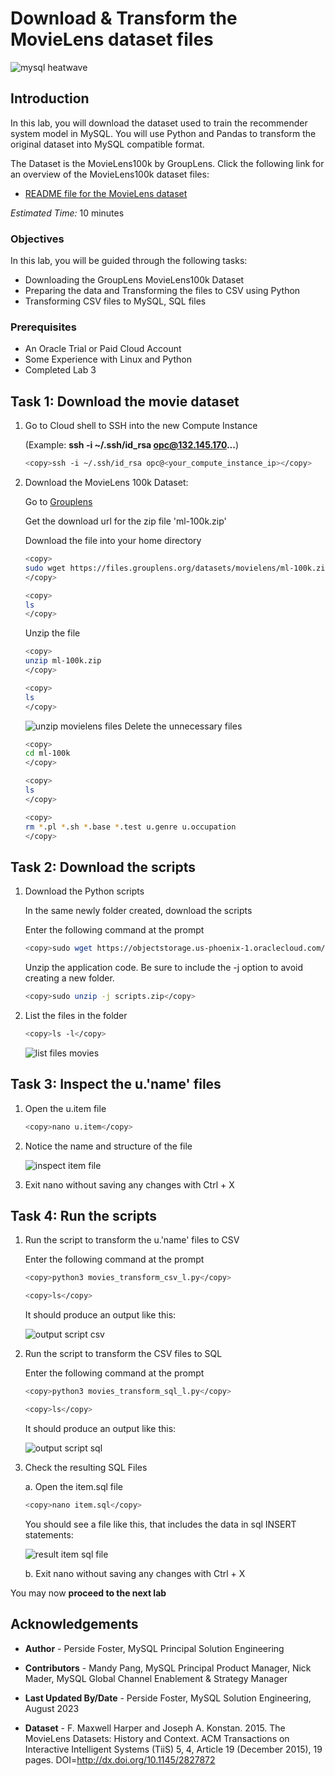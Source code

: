 # Download & Transform the MovieLens dataset files

![mysql heatwave](./images/mysql-heatwave-logo.jpg "mysql heatwave")

## Introduction

In this lab, you will download the dataset used to train the recommender system model in MySQL. You will use Python and Pandas to transform the original dataset into MySQL compatible format.

The Dataset is the MovieLens100k by GroupLens. Click the following link for an overview of the MovieLens100k dataset files:

- [README file for the MovieLens dataset](https://files.grouplens.org/datasets/movielens/ml-100k-README.txt)

_Estimated Time:_ 10 minutes

### Objectives

In this lab, you will be guided through the following tasks:

- Downloading the GroupLens MovieLens100k Dataset
- Preparing the data and Transforming the files to CSV using Python
- Transforming CSV files to MySQL, SQL files

### Prerequisites

- An Oracle Trial or Paid Cloud Account
- Some Experience with Linux and Python
- Completed Lab 3

## Task 1: Download the movie dataset

1. Go to Cloud shell to SSH into the new Compute Instance

     (Example: **ssh -i ~/.ssh/id_rsa opc@132.145.170...**)

    ```bash
    <copy>ssh -i ~/.ssh/id_rsa opc@<your_compute_instance_ip></copy>
    ```

2. Download the MovieLens 100k Dataset:

    Go to [Grouplens](https://grouplens.org/datasets/movielens/100k/)

    Get the download url for the zip file 'ml-100k.zip'

    Download the file into your home directory

    ```bash
    <copy>
    sudo wget https://files.grouplens.org/datasets/movielens/ml-100k.zip
    </copy>
    ```

    ```bash
    <copy>
    ls
    </copy>
    ```

    Unzip the file

    ```bash
    <copy>
    unzip ml-100k.zip
    </copy>
    ```

    ```bash
    <copy>
    ls
    </copy>
    ```

    ![unzip movielens files](./images/unzip-movielens-files.png "unzip-movielens-files")
    Delete the unnecessary files

    ```bash
    <copy>
    cd ml-100k
    </copy>
    ```

    ```bash
    <copy>
    ls
    </copy>
    ```

    ```bash
    <copy>
    rm *.pl *.sh *.base *.test u.genre u.occupation
    </copy>
    ```

## Task 2: Download the scripts

1. Download the Python scripts

    In the same newly folder created, download the scripts

    Enter the following command at the prompt

    ```bash
    <copy>sudo wget https://objectstorage.us-phoenix-1.oraclecloud.com/p/uaOgU_UDi0OIvgvS1R0-UPSD9PqK0UXHtojya5VZrrFtTbssGq_8dhNNmmkUnFyb/n/idazzjlcjqzj/b/bucket-images/o/scripts.zip</copy>
    ```

    Unzip the application code. Be sure to include the -j option to avoid creating a new folder.

    ```bash
    <copy>sudo unzip -j scripts.zip</copy>
    ```

2. List the files in the folder

    ```bash
    <copy>ls -l</copy>
    ```

    ![list files movies](./images/list-files-movies.png "list-files-movies ")

## Task 3: Inspect the u.'name' files

1. Open the u.item file

    ```bash
    <copy>nano u.item</copy>
    ```

2. Notice the name and structure of the file

    ![inspect item file](./images/inspect-item-file.png "inspect-item-file ")

3. Exit nano without saving any changes with Ctrl + X

## Task 4: Run the scripts

1. Run the script to transform the u.'name' files to CSV

    Enter the following command at the prompt

    ```bash
    <copy>python3 movies_transform_csv_l.py</copy>
    ```

     ```bash
    <copy>ls</copy>
    ```

    It should produce an output like this:

    ![output script csv](./images/output-script-csv.png "output-script-csv")

2. Run the script to transform the CSV files to SQL

    Enter the following command at the prompt

    ```bash
    <copy>python3 movies_transform_sql_l.py</copy>
    ```

     ```bash
    <copy>ls</copy>
    ```

    It should produce an output like this:

    ![output script sql](./images/output-script-sql.png "output-script-sql")

3. Check the resulting SQL Files

    a. Open the item.sql file

    ```bash
    <copy>nano item.sql</copy>
    ```

    You should see a file like this, that includes the data in sql INSERT statements:

    ![result item sql file](./images/result-item-sql-file.png "result-item-sql-file")

    b. Exit nano without saving any changes with Ctrl + X

You may now **proceed to the next lab**

## Acknowledgements

- **Author** - Perside Foster, MySQL Principal Solution Engineering
- **Contributors** - Mandy Pang, MySQL Principal Product Manager,  Nick Mader, MySQL Global Channel Enablement & Strategy Manager
- **Last Updated By/Date** - Perside Foster, MySQL Solution Engineering, August 2023

- **Dataset** - F. Maxwell Harper and Joseph A. Konstan. 2015. The MovieLens Datasets:
History and Context. ACM Transactions on Interactive Intelligent
Systems (TiiS) 5, 4, Article 19 (December 2015), 19 pages.
DOI=http://dx.doi.org/10.1145/2827872